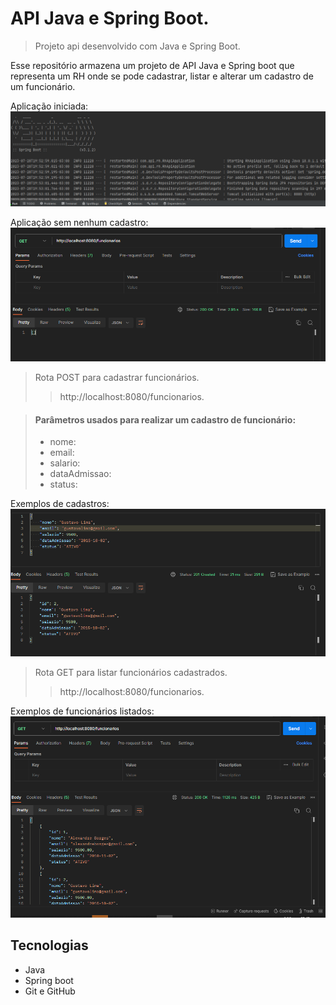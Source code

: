 # API Java e Spring Boot.

> Projeto api desenvolvido com Java e Spring Boot.

Esse repositório armazena um projeto de API Java e Spring boot que representa 
um RH onde se pode cadastrar, listar e alterar um cadastro de um funcionário.

Aplicação iniciada:
![spring](./img/spring.PNG)

Aplicação sem nenhum cadastro:
![semcastro](./img/semcadastro.PNG)

> Rota POST para cadastrar funcionários.
>
>> http://localhost:8080/funcionarios.

> #### Parâmetros usados para realizar um cadastro de funcionário:
>
> - nome:
> - email:
> - salario:
> - dataAdmissao:
> - status:

Exemplos de cadastros:
![cadastro](./img/cadastro.PNG)

> Rota GET para listar funcionários cadastrados.
>
>> http://localhost:8080/funcionarios.

Exemplos de funcionários listados:
![listar](./img/listar.PNG)

## Tecnologias
- Java
- Spring boot
- Git e GitHub